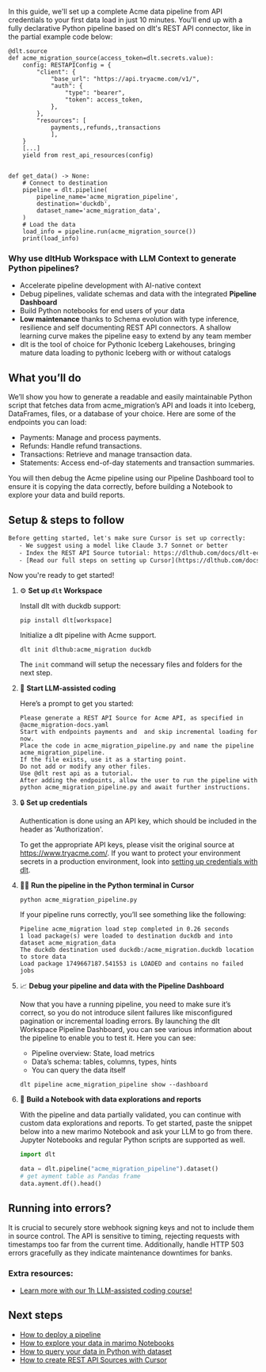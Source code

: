 In this guide, we'll set up a complete Acme data pipeline from API credentials to your first data load in just 10 minutes. You'll end up with a fully declarative Python pipeline based on dlt's REST API connector, like in the partial example code below:

```python-outcome
@dlt.source
def acme_migration_source(access_token=dlt.secrets.value):
    config: RESTAPIConfig = {
        "client": {
            "base_url": "https://api.tryacme.com/v1/",
            "auth": {
                "type": "bearer",
                "token": access_token,
            },
        },
        "resources": [
            payments,,refunds,,transactions
            ],
    }
    [...]
    yield from rest_api_resources(config)


def get_data() -> None:
    # Connect to destination
    pipeline = dlt.pipeline(
        pipeline_name='acme_migration_pipeline',
        destination='duckdb',
        dataset_name='acme_migration_data', 
    )
    # Load the data
    load_info = pipeline.run(acme_migration_source())
    print(load_info) 
```

### Why use dltHub Workspace with LLM Context to generate Python pipelines?

- Accelerate pipeline development with AI-native context
- Debug pipelines, validate schemas and data with the integrated **Pipeline Dashboard**
- Build Python notebooks for end users of your data
- **Low maintenance** thanks to Schema evolution with type inference, resilience and self documenting REST API connectors. A shallow learning curve makes the pipeline easy to extend by any team member
- dlt is the tool of choice for Pythonic Iceberg Lakehouses, bringing mature data loading to pythonic Iceberg with or without catalogs

## What you’ll do

We’ll show you how to generate a readable and easily maintainable Python script that fetches data from acme_migration’s API and loads it into Iceberg, DataFrames, files, or a database of your choice. Here are some of the endpoints you can load:

- Payments: Manage and process payments.
- Refunds: Handle refund transactions.
- Transactions: Retrieve and manage transaction data.
- Statements: Access end-of-day statements and transaction summaries.

You will then debug the Acme pipeline using our Pipeline Dashboard tool to ensure it is copying the data correctly, before building a Notebook to explore your data and build reports.

## Setup & steps to follow

```default
Before getting started, let's make sure Cursor is set up correctly:
   - We suggest using a model like Claude 3.7 Sonnet or better
   - Index the REST API Source tutorial: https://dlthub.com/docs/dlt-ecosystem/verified-sources/rest_api/ and add it to context as **@dlt rest api**
   - [Read our full steps on setting up Cursor](https://dlthub.com/docs/dlt-ecosystem/llm-tooling/cursor-restapi#23-configuring-cursor-with-documentation)
```

Now you're ready to get started!

1. ⚙️ **Set up `dlt` Workspace**
    
    Install dlt with duckdb support:
    ```shell
    pip install dlt[workspace]
    ```

    Initialize a dlt pipeline with Acme support.
    ```shell
    dlt init dlthub:acme_migration duckdb
    ```

    The `init` command will setup the necessary files and folders for the next step.
    
2. 🤠 **Start LLM-assisted coding**
    
    Here’s a prompt to get you started:
    
    ```prompt
    Please generate a REST API Source for Acme API, as specified in @acme_migration-docs.yaml 
    Start with endpoints payments and  and skip incremental loading for now. 
    Place the code in acme_migration_pipeline.py and name the pipeline acme_migration_pipeline. 
    If the file exists, use it as a starting point. 
    Do not add or modify any other files. 
    Use @dlt rest api as a tutorial. 
    After adding the endpoints, allow the user to run the pipeline with python acme_migration_pipeline.py and await further instructions.
    ```

    
3. 🔒 **Set up credentials** 
    
    Authentication is done using an API key, which should be included in the header as 'Authorization'.
    
    To get the appropriate API keys, please visit the original source at https://www.tryacme.com/.
    If you want to protect your environment secrets in a production environment, look into [setting up credentials with dlt](https://dlthub.com/docs/walkthroughs/add_credentials).
    
4. 🏃‍♀️ **Run the pipeline in the Python terminal in Cursor**
    
    ```shell
    python acme_migration_pipeline.py
    ```
    
    If your pipeline runs correctly, you’ll see something like the following:
    
    ```shell
    Pipeline acme_migration load step completed in 0.26 seconds
    1 load package(s) were loaded to destination duckdb and into dataset acme_migration_data
    The duckdb destination used duckdb:/acme_migration.duckdb location to store data
    Load package 1749667187.541553 is LOADED and contains no failed jobs
    ```
    
5. 📈 **Debug your pipeline and data with the Pipeline Dashboard**

    Now that you have a running pipeline, you need to make sure it’s correct, so you do not introduce silent failures like misconfigured pagination or incremental loading errors. By launching the dlt Workspace Pipeline Dashboard, you can see various information about the pipeline to enable you to test it. Here you can see:
    - Pipeline overview: State, load metrics
    - Data’s schema: tables, columns, types, hints
    - You can query the data itself
    
    ```shell
    dlt pipeline acme_migration_pipeline show --dashboard
    ```
    
6. 🐍 **Build a Notebook with data explorations and reports**

    With the pipeline and data partially validated, you can continue with custom data explorations and reports. To get started, paste the snippet below into a new marimo Notebook and ask your LLM to go from there. Jupyter Notebooks and regular Python scripts are supported as well.

    
    ```python
    import dlt

   data = dlt.pipeline("acme_migration_pipeline").dataset()
   # get ayment table as Pandas frame
   data.ayment.df().head()
    ```

## Running into errors?

It is crucial to securely store webhook signing keys and not to include them in source control. The API is sensitive to timing, rejecting requests with timestamps too far from the current time. Additionally, handle HTTP 503 errors gracefully as they indicate maintenance downtimes for banks.

### Extra resources:

- [Learn more with our 1h LLM-assisted coding course!](https://www.youtube.com/watch?v=GGid70rnJuM)

## Next steps

- [How to deploy a pipeline](https://dlthub.com/docs/walkthroughs/deploy-a-pipeline)
- [How to explore your data in marimo Notebooks](https://dlthub.com/docs/general-usage/dataset-access/marimo)
- [How to query your data in Python with dataset](https://dlthub.com/docs/general-usage/dataset-access/dataset)
- [How to create REST API Sources with Cursor](https://dlthub.com/docs/dlt-ecosystem/llm-tooling/cursor-restapi)